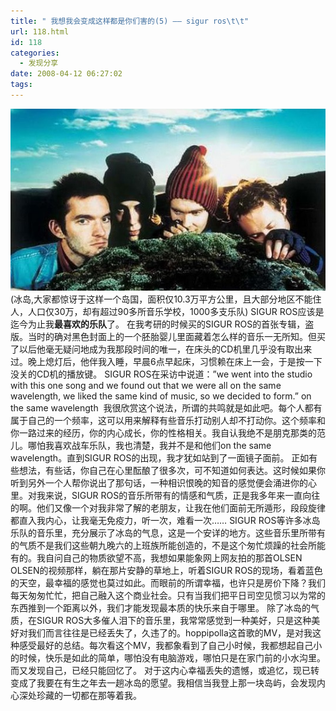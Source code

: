 ```yaml
---
title: " 我想我会变成这样都是你们害的(5) —— sigur ros\t\t"
url: 118.html
id: 118
categories:
  - 发现分享
date: 2008-04-12 06:27:02
tags:
---
```


![Sigur Ros](../../images//2008/04/sigurtop.jpg) (冰岛,大家都惊讶于这样一个岛国，面积仅10.3万平方公里，且大部分地区不能住人，人口仅30万，却有超过90多所音乐学校，1000多支乐队) SIGUR ROS应该是迄今为止我**最喜欢的乐队**了。 在我考研的时候买的SIGUR ROS的首张专辑，盗版。当时的确对黑色封面上的一个胚胎婴儿里面藏着怎么样的音乐一无所知。但买了以后他毫无疑问地成为我那段时间的唯一，在床头的CD机里几乎没有取出来过。晚上熄灯后，他伴我入睡，早晨6点早起床，习惯赖在床上一会，于是按一下没关的CD机的播放键。 SIGUR ROS在采访中说道：”we went into the studio with this one song and we found out that we were all on the same wavelength, we liked the same kind of music, so we decided to form.” on the same wavelength  我很欣赏这个说法，所谓的共鸣就是如此吧。每个人都有属于自己的一个频率，这可以用来解释有些音乐打动别人却不打动你。这个频率和你一路过来的经历，你的内心成长，你的性格相关。我自认我绝不是朋克那类的范儿。哪怕我喜欢战车乐队，我也清楚，我并不是和他们on the same wavelength。直到SIGUR ROS的出现，我才犹如站到了一面镜子面前。 正如有些想法，有些话，你自己在心里酝酿了很多次，可不知道如何表达。这时候如果你听到另外一个人帮你说出了那句话，一种相识恨晚的知音的感觉便会涌进你的心里。对我来说，SIGUR ROS的音乐所带有的情感和气质，正是我多年来一直向往的啊。他们又像一个对我非常了解的老朋友，让我在他们面前无所遁形，段段旋律都直入我内心，让我毫无免疫力，听一次，难看一次…… SIGUR ROS等许多冰岛乐队的音乐里，充分展示了冰岛的气息，这是一个安详的地方。这些音乐里所带有的气质不是我们这些朝九晚六的上班族所能创造的，不是这个匆忙烦躁的社会所能有的。我自问自己的物质欲望不高，我想如果能象网上网友拍的那首OLSEN OLSEN的视频那样，躺在那片安静的草地上，听着SIGUR ROS的现场，看着蓝色的天空，最幸福的感觉也莫过如此。而眼前的所谓幸福，也许只是房价下降？我们每天匆匆忙忙，把自己融入这个商业社会。只有当我们把平日司空见惯习以为常的东西推到一个距离以外，我们才能发现最本质的快乐来自于哪里。 除了冰岛的气质，在SIGUR ROS大多催人泪下的音乐里，我常常感觉到一种美好，只是这种美好对我们而言往往是已经丢失了，久违了的。hoppipolla这首歌的MV，是对我这种感受最好的总结。每次看这个MV，我都象看到了自己小时候，我都想起自己小的时候，快乐是如此的简单，哪怕没有电脑游戏，哪怕只是在家门前的小水沟里。而又发现自己，已经只能回忆了。 对于这内心幸福丢失的遗憾，或追忆，现已转变成了我要在有生之年去一趟冰岛的愿望。我相信当我登上那一块岛屿，会发现内心深处珍藏的一切都在那等着我。